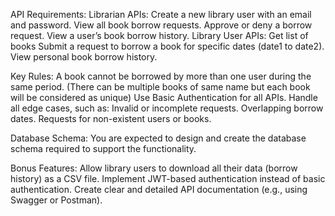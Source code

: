 API Requirements:
Librarian APIs:
Create a new library user with an email and password.
View all book borrow requests.
Approve or deny a borrow request.
View a user’s book borrow history.
Library User APIs:
Get list of books
Submit a request to borrow a book for specific dates (date1 to date2).
View personal book borrow history.





Key Rules:
A book cannot be borrowed by more than one user during the same period. (There can be multiple books of same name but each book will be considered as unique)
Use Basic Authentication for all APIs.
Handle all edge cases, such as:
Invalid or incomplete requests.
Overlapping borrow dates.
Requests for non-existent users or books.

Database Schema:
You are expected to design and create the database schema required to support the functionality.

Bonus Features:
Allow library users to download all their data (borrow history) as a CSV file.
Implement JWT-based authentication instead of basic authentication.
Create clear and detailed API documentation (e.g., using Swagger or Postman).
